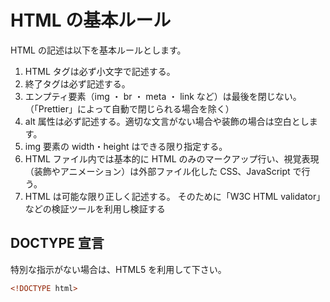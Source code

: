 # HTML の基本ルール

HTML の記述は以下を基本ルールとします。

1. HTML タグは必ず小文字で記述する。
2. 終了タグは必ず記述する。
3. エンプティ要素（img ・ br ・ meta ・ link など）は最後を閉じない。（「Prettier」によって自動で閉じられる場合を除く）
4. alt 属性は必ず記述する。適切な文言がない場合や装飾の場合は空白とします。
5. img 要素の width・height はできる限り指定する。
6. HTML ファイル内では基本的に HTML のみのマークアップ行い、視覚表現（装飾やアニメーション）は外部ファイル化した CSS、JavaScript で行う。
7. HTML は可能な限り正しく記述する。 そのために「W3C HTML validator」などの検証ツールを利用し検証する

## **DOCTYPE 宣言**

特別な指示がない場合は、HTML5 を利用して下さい。

```html
<!DOCTYPE html>
```
